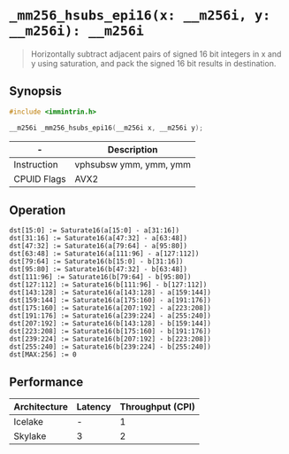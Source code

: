 `_mm256_hsubs_epi16(x: __m256i, y: __m256i): __m256i`
=====================================================

> Horizontally subtract adjacent pairs of signed 16 bit integers in x and y using saturation, and pack the signed 16 bit results in destination.

## Synopsis

```c
#include <immintrin.h>

__m256i _mm256_hsubs_epi16(__m256i x, __m256i y);
```

| -           | Description            |
| ----------- | ---------------------- |
| Instruction | vphsubsw ymm, ymm, ymm |
| CPUID Flags | AVX2                   |

## Operation

```
dst[15:0] := Saturate16(a[15:0] - a[31:16])
dst[31:16] := Saturate16(a[47:32] - a[63:48])
dst[47:32] := Saturate16(a[79:64] - a[95:80])
dst[63:48] := Saturate16(a[111:96] - a[127:112])
dst[79:64] := Saturate16(b[15:0] - b[31:16])
dst[95:80] := Saturate16(b[47:32] - b[63:48])
dst[111:96] := Saturate16(b[79:64] - b[95:80])
dst[127:112] := Saturate16(b[111:96] - b[127:112])
dst[143:128] := Saturate16(a[143:128] - a[159:144])
dst[159:144] := Saturate16(a[175:160] - a[191:176])
dst[175:160] := Saturate16(a[207:192] - a[223:208])
dst[191:176] := Saturate16(a[239:224] - a[255:240])
dst[207:192] := Saturate16(b[143:128] - b[159:144])
dst[223:208] := Saturate16(b[175:160] - b[191:176])
dst[239:224] := Saturate16(b[207:192] - b[223:208])
dst[255:240] := Saturate16(b[239:224] - b[255:240])
dst[MAX:256] := 0
```

## Performance

| Architecture | Latency | Throughput (CPI) |
| ------------ | ------- | ---------------- |
| Icelake      | -       | 1                |
| Skylake      | 3       | 2                |
